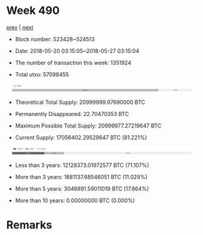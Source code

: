 # Week 490

[prev](week0489.md) | [next](week0491.md)

- Block number: 523428~524513

- Date: 2018-05-20 03:15:05~2018-05-27 03:15:04

- The number of transaction this week: 1351924

- Total utxo: 57098455

![](../images/mined_week0490.png)

- Theoretical Total Supply: 20999999.97690000 BTC

- Permanently Disappeared: 22.70470353 BTC

- Maximum Possible Total Supply: 20999977.27219647 BTC

- Current Supply: 17056402.29529647 BTC (81.221%)

![](../images/year_week0490.png)


- Less than 3 years: 12128373.01972577 BTC (71.107%)

- More than 3 years: 1881137.68546051 BTC (11.029%)

- More than 5 years: 3046891.59011019 BTC (17.864%)

- More than 10 years: 0.00000000 BTC (0.000%)

# Remarks

